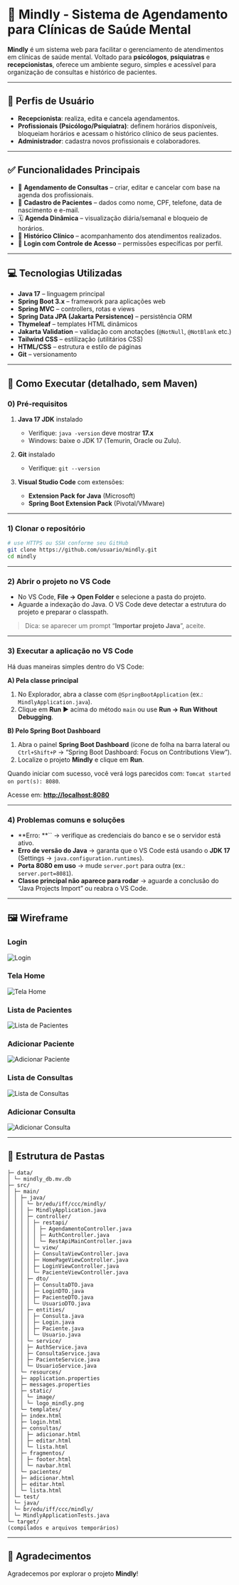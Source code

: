 # 🧠 Mindly - Sistema de Agendamento para Clínicas de Saúde Mental

**Mindly** é um sistema web para facilitar o gerenciamento de atendimentos em clínicas de saúde mental. Voltado para **psicólogos**, **psiquiatras** e **recepcionistas**, oferece um ambiente seguro, simples e acessível para organização de consultas e histórico de pacientes.

---

## 👥 Perfis de Usuário

* **Recepcionista**: realiza, edita e cancela agendamentos.
* **Profissionais (Psicólogo/Psiquiatra)**: definem horários disponíveis, bloqueiam horários e acessam o histórico clínico de seus pacientes.
* **Administrador**: cadastra novos profissionais e colaboradores.

---

## ✅ Funcionalidades Principais

* 📅 **Agendamento de Consultas** – criar, editar e cancelar com base na agenda dos profissionais.
* 👤 **Cadastro de Pacientes** – dados como nome, CPF, telefone, data de nascimento e e-mail.
* 🗓️ **Agenda Dinâmica** – visualização diária/semanal e bloqueio de horários.
* 🧾 **Histórico Clínico** – acompanhamento dos atendimentos realizados.
* 🔐 **Login com Controle de Acesso** – permissões específicas por perfil.

---

## 💻 Tecnologias Utilizadas

* **Java 17** – linguagem principal
* **Spring Boot 3.x** – framework para aplicações web
* **Spring MVC** – controllers, rotas e views
* **Spring Data JPA (Jakarta Persistence)** – persistência ORM
* **Thymeleaf** – templates HTML dinâmicos
* **Jakarta Validation** – validação com anotações (`@NotNull`, `@NotBlank` etc.)
* **Tailwind CSS** – estilização (utilitários CSS)
* **HTML/CSS** – estrutura e estilo de páginas
* **Git** – versionamento

---

## 🚀 Como Executar (detalhado, sem Maven)

### 0) Pré-requisitos

1. **Java 17 JDK** instalado

   * Verifique: `java -version` deve mostrar **17.x**
   * Windows: baixe o JDK 17 (Temurin, Oracle ou Zulu).&#x20;

2. **Git** instalado

   * Verifique: `git --version`

3. **Visual Studio Code** com extensões:

   * **Extension Pack for Java** (Microsoft)
   * **Spring Boot Extension Pack** (Pivotal/VMware)

---

### 1) Clonar o repositório

```bash
# use HTTPS ou SSH conforme seu GitHub
git clone https://github.com/usuario/mindly.git
cd mindly
```

---

### 2) Abrir o projeto no VS Code

* No VS Code, **File → Open Folder** e selecione a pasta do projeto.
* Aguarde a indexação do Java. O VS Code deve detectar a estrutura do projeto e preparar o classpath.

> Dica: se aparecer um prompt “**Importar projeto Java**”, aceite.

---

### 3) Executar a aplicação no VS Code

Há duas maneiras simples dentro do VS Code:

**A) Pela classe principal**

1. No Explorador, abra a classe com `@SpringBootApplication` (ex.: `MindlyApplication.java`).
2. Clique em **Run** ▶️ acima do método `main` ou use **Run → Run Without Debugging**.

**B) Pelo Spring Boot Dashboard**

1. Abra o painel **Spring Boot Dashboard** (ícone de folha na barra lateral ou `Ctrl+Shift+P` → “Spring Boot Dashboard: Focus on Contributions View”).
2. Localize o projeto **Mindly** e clique em **Run**.

Quando iniciar com sucesso, você verá logs parecidos com: `Tomcat started on port(s): 8080`.

Acesse em: [**http://localhost:8080**](http://localhost:8080)

---

### 4) Problemas comuns e soluções

* \*\*Erro: \*\*\`\` → verifique as credenciais do banco e se o servidor está ativo.
* **Erro de versão do Java** → garanta que o VS Code está usando o **JDK 17** (Settings → `java.configuration.runtimes`).
* **Porta 8080 em uso** → mude `server.port` para outra (ex.: `server.port=8081`).
* **Classe principal não aparece para rodar** → aguarde a conclusão do “Java Projects Import” ou reabra o VS Code.

---

## 🖼️ Wireframe

### Login
![Login](Docs/wireframe/wireframe_login.png)

### Tela Home
![Tela Home](Docs/wireframe/wireframe_home.png)

### Lista de Pacientes
![Lista de Pacientes](Docs/wireframe/wireframe_listaPacientes.png)

### Adicionar Paciente
![Adicionar Paciente](Docs/wireframe/wireframe_adicionarPaciente.png)

### Lista de Consultas
![Lista de Consultas](Docs/wireframe/wireframe_listaConsultas.png)

### Adicionar Consulta
![Adicionar Consulta](Docs/wireframe/wireframe_adicionarConsulta.png)

---

## 📂 Estrutura de Pastas

```
├─ data/
│ └─ mindly_db.mv.db
├─ src/
│ ├─ main/
│ │ ├─ java/
│ │ │ └─ br/edu/iff/ccc/mindly/
│ │ │ ├─ MindlyApplication.java
│ │ │ ├─ controller/
│ │ │ │ ├─ restapi/
│ │ │ │ │ ├─ AgendamentoController.java
│ │ │ │ │ ├─ AuthController.java
│ │ │ │ │ └─ RestApiMainController.java
│ │ │ │ └─ view/
│ │ │ │ ├─ ConsultaViewController.java
│ │ │ │ ├─ HomePageViewController.java
│ │ │ │ ├─ LoginViewController.java
│ │ │ │ └─ PacienteViewController.java
│ │ │ ├─ dto/
│ │ │ │ ├─ ConsultaDTO.java
│ │ │ │ ├─ LoginDTO.java
│ │ │ │ ├─ PacienteDTO.java
│ │ │ │ └─ UsuarioDTO.java
│ │ │ ├─ entities/
│ │ │ │ ├─ Consulta.java
│ │ │ │ ├─ Login.java
│ │ │ │ ├─ Paciente.java
│ │ │ │ └─ Usuario.java
│ │ │ └─ service/
│ │ │ ├─ AuthService.java
│ │ │ ├─ ConsultaService.java
│ │ │ ├─ PacienteService.java
│ │ │ └─ UsuarioService.java
│ │ └─ resources/
│ │ ├─ application.properties
│ │ ├─ messages.properties
│ │ ├─ static/
│ │ │ └─ image/
│ │ │ └─ logo_mindly.png
│ │ └─ templates/
│ │ ├─ index.html
│ │ ├─ login.html
│ │ ├─ consultas/
│ │ │ ├─ adicionar.html
│ │ │ ├─ editar.html
│ │ │ └─ lista.html
│ │ ├─ fragmentos/
│ │ │ ├─ footer.html
│ │ │ └─ navbar.html
│ │ └─ pacientes/
│ │ ├─ adicionar.html
│ │ ├─ editar.html
│ │ └─ lista.html
│ └─ test/
│ └─ java/
│ └─ br/edu/iff/ccc/mindly/
│ └─ MindlyApplicationTests.java
└─ target/
(compilados e arquivos temporários)
```
---
## 🙌 Agradecimentos
Agradecemos por explorar o projeto **Mindly**!
